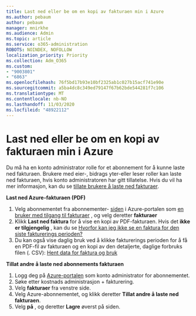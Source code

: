 ```yaml
---
title: Last ned eller be om en kopi av fakturaen min i Azure
ms.author: pebaum
author: pebaum
manager: mnirkhe
ms.audience: Admin
ms.topic: article
ms.service: o365-administration
ROBOTS: NOINDEX, NOFOLLOW
localization_priority: Priority
ms.collection: Adm_O365
ms.custom:
- "9003801"
- "6863"
ms.openlocfilehash: 76f5bd17b93e10bf2325ab1c027b15acf741e90e
ms.sourcegitcommit: a5ba4dc8c349ed79147f67b62bde544281f7c106
ms.translationtype: MT
ms.contentlocale: nb-NO
ms.lasthandoff: 11/03/2020
ms.locfileid: "48922112"
---
```

# <a name="download-or-request-a-copy-of-my-bill-in-azure"></a>Last ned eller be om en kopi av fakturaen min i Azure

Du må ha en konto administrator rolle for et abonnement for å kunne laste ned fakturaen. Brukere med eier-, bidrags yter-eller leser roller kan laste ned fakturaen, hvis konto administratoren har gitt tillatelse. Hvis du vil ha mer informasjon, kan du se [tillate brukere å laste ned fakturaer](https://docs.microsoft.com/azure/cost-management-billing/manage/manage-billing-access#opt-in).

**Last ned Azure-fakturaen (PDF)**

1. Velg abonnementet fra abonnementer- [siden](https://portal.azure.com/#blade/Microsoft_Azure_Billing/SubscriptionsBlade) i Azure-portalen som [en bruker med tilgang til fakturaer](https://docs.microsoft.com/azure/cost-management-billing/manage/manage-billing-access?WT.mc_id=Portal-Microsoft_Azure_Support) , og velg deretter **fakturaer**
2. Klikk **Last ned faktura** for å vise en kopi av PDF-fakturaen. Hvis det **ikke er tilgjengelig** , kan du se [Hvorfor kan jeg ikke se en faktura for den siste fakturerings perioden?](https://docs.microsoft.com/azure/cost-management-billing/manage/download-azure-invoice-daily-usage-date?WT.mc_id=Portal-Microsoft_Azure_Support#noinvoice)
3. Du kan også vise daglig bruk ved å klikke fakturerings perioden for å få en PDF-fil av fakturaen og en kopi av den detaljerte, daglige forbruks filen (. CSV): [Hent data for faktura og bruk](https://docs.microsoft.com/azure/cost-management-billing/manage/download-azure-invoice-daily-usage-date?WT.mc_id=Portal-Microsoft_Azure_Support)  

**Tillat andre å laste ned abonnements fakturaen**

1. Logg deg på [Azure-portalen](https://portal.azure.com/) som konto administrator for abonnementet.
2. Søke etter kostnads administrasjon + fakturering.
3. Velg **fakturaer** fra venstre side.
4. Velg Azure-abonnementet, og klikk deretter **Tillat andre å laste ned fakturaen**.
5. Velg **på** , og deretter **Lagre** øverst på siden.
